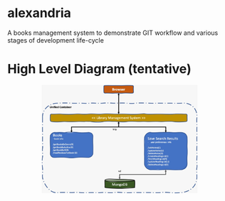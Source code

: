 # alexandria
A books management system to demonstrate GIT workflow and various stages of development life-cycle

# High Level Diagram (tentative)
<p align="center">
  <img src="hld.jpg" width="350" title="High Level Diagram">
</p>
